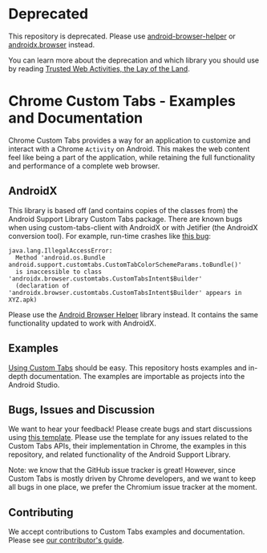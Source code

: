 # Deprecated

This repository is deprecated.
Please use
[android-browser-helper](https://github.com/GoogleChrome/android-browser-helper)
or
[androidx.browser](https://developer.android.com/jetpack/androidx/releases/browser)
instead.

You can learn more about the deprecation and which library you should use by
reading
[Trusted Web Activities, the Lay of the Land](https://developers.google.com/web/android/trusted-web-activity/lay-of-the-land).

# Chrome Custom Tabs - Examples and Documentation

Chrome Custom Tabs provides a way for an application to customize and interact
with a Chrome `Activity` on Android. This makes the web content feel like being
a part of the application, while retaining the full functionality and
performance of a complete web browser.

## AndroidX

This library is based off (and contains copies of the classes from) the Android
Support Library Custom Tabs package.
There are known bugs when using custom-tabs-client with AndroidX or with
Jetifier (the AndroidX conversion tool).
For example, run-time crashes like [this bug](https://crbug.com/983378):

```
java.lang.IllegalAccessError:
  Method 'android.os.Bundle android.support.customtabs.CustomTabColorSchemeParams.toBundle()'
  is inaccessible to class 'androidx.browser.customtabs.CustomTabsIntent$Builder'
  (declaration of 'androidx.browser.customtabs.CustomTabsIntent$Builder' appears in XYZ.apk)
```

Please use the
[Android Browser Helper](https://github.com/GoogleChrome/android-browser-helper)
library instead.
It contains the same functionality updated to work with AndroidX.

## Examples

[Using Custom
Tabs](https://chromium.googlesource.com/custom-tabs-client/+/master/Using.md)
should be easy. This repository hosts examples and in-depth documentation. The
examples are importable as projects into the Android Studio.

## Bugs, Issues and Discussion

We want to hear your feedback! Please create bugs and start discussions using
[this template](https://code.google.com/p/chromium/issues/entry?summary=Issue%20Summary&comment=Application%20Version%20(from%20%22Chrome%20Settings%20%3E%20About%20Chrome%22):%20%0DAndroid%20Build%20Number%20(from%20%22Android%20Settings%20%3E%20About%20Phone/Tablet%22):%20%0DDevice:%20%0D%0DSteps%20to%20reproduce:%20%0D%0DObserved%20behavior:%20%0D%0DExpected%20behavior:%20%0D%0DFrequency:%20%0D%3Cnumber%20of%20times%20you%20were%20able%20to%20reproduce%3E%20%0D%0DAdditional%20comments:%20%0D&labels=OS-Android,Cr-UI-Browser-Mobile-CustomTabs).
Please use the template for any issues related to the Custom Tabs APIs, their
implementation in Chrome, the examples in this repository, and related
functionality of the Android Support Library.

Note: we know that the GitHub issue tracker is great! However, since Custom Tabs
is mostly driven by Chrome developers, and we want to keep all bugs in one
place, we prefer the Chromium issue tracker at the moment.

## Contributing

We accept contributions to Custom Tabs examples and documentation. Please see
[our contributor's guide](https://chromium.googlesource.com/custom-tabs-client/+/master/CONTRIBUTING.md).
